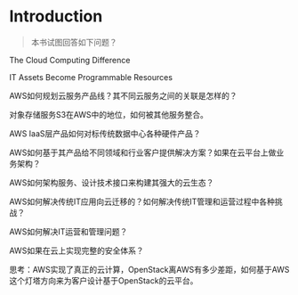 # Introduction

> 本书试图回答如下问题？



The Cloud Computing Difference

IT Assets Become Programmable Resources

AWS如何规划云服务产品线？其不同云服务之间的关联是怎样的？

对象存储服务S3在AWS中的地位，如何被其他服务整合。

AWS IaaS层产品如何对标传统数据中心各种硬件产品？

AWS如何基于其产品给不同领域和行业客户提供解决方案？如果在云平台上做业务架构？

AWS如何架构服务、设计技术接口来构建其强大的云生态？

AWS如何解决传统IT应用向云迁移的？如何解决传统IT管理和运营过程中各种挑战？

AWS如何解决IT运营和管理问题？

AWS如果在云上实现完整的安全体系？

思考：AWS实现了真正的云计算，OpenStack离AWS有多少差距，如何基于AWS这个灯塔方向来为客户设计基于OpenStack的云平台。

